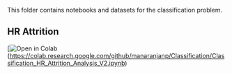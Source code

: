 This folder contains notebooks and datasets for the classification problem.


## HR Attrition

[![Open in Colab](https://colab.research.google.com/assets/colab-badge.svg)(https://colab.research.google.com/github/manaranjanp/Classification/Classification_HR_Attrition_Analysis_V2.ipynb)
